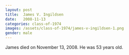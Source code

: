 ```yaml
---
layout: post
title:  James V. Ingildsen
date:   2008-11-13
categories: class-of-1974
images: /assets/class-of-1974/james-v-ingildsen-1.png
gender: male
---
```

James died on November 13, 2008.  He was 53 years old.
